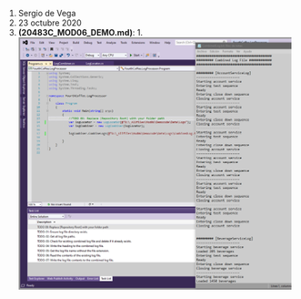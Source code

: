 1. Sergio de Vega
2. 23 octubre 2020
3. **(20483C_MOD06_DEMO.md)**:
    1. 
    ![C1](images/C1.PNG)